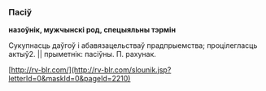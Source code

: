 ### Пасіў
**назоўнік, мужчынскі род, спецыяльны тэрмін**

Сукупнасць даўгоў і абавязацельстваў прадпрыемства; процілегласць актыў2. || прыметнік: пасіўны. П. рахунак.

<a rel="author">[http://rv-blr.com/](http://rv-blr.com/slounik.jsp?letterId=0&maskId=0&pageId=2210)</a>
